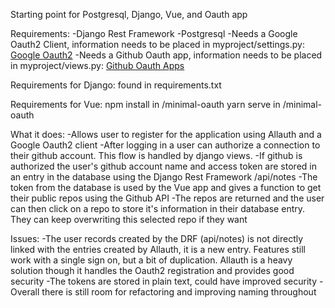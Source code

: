 Starting point for Postgresql, Django, Vue, and Oauth app


Requirements:
-Django Rest Framework
-Postgresql
-Needs a Google Oauth2 Client, information needs to be placed in myproject/settings.py: [Google Oauth2](https://developers.google.com/identity/protocols/oauth2) 
-Needs a Github Oauth app, information needs to be placed in myproject/views.py: [Github Oauth Apps](https://docs.github.com/en/developers/apps/building-oauth-apps/creating-an-oauth-app) 

Requirements for Django:
found in requirements.txt

Requirements for Vue:
npm install in /minimal-oauth
yarn serve in /minimal-oauth

What it does:
-Allows user to register for the application using Allauth and a Google Oauth2 client
-After logging in a user can authorize a connection to their github account. This flow is handled by django views.
-If github is authorized the user's github account name and access token are stored in an entry in the database using the Django Rest Framework /api/notes
-The token from the database is used by the Vue app and gives a function to get their public repos using the Github API
-The repos are returned and the user can then click on a repo to store it's information in their database entry. They can keep overwriting this selected repo if they want

Issues: 
-The user records created by the DRF (api/notes) is not directly linked with the entries created by Allauth, it is a new entry. Features still work with a single sign on, but a bit of duplication. Allauth is a heavy solution though it handles the Oauth2 registration and provides good security
-The tokens are stored in plain text, could have improved security
-Overall there is still room for refactoring and improving naming throughout